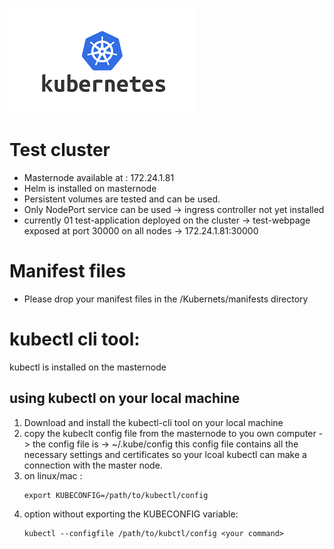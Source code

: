 ![kubernetes](../images/kubernetes.png)


# Test cluster
- Masternode available at : 172.24.1.81
- Helm is installed on masternode
- Persistent volumes are tested and can be used.
- Only NodePort service can be used -> ingress controller not yet installed
- currently 01 test-application deployed on the cluster
  -> test-webpage exposed at port 30000 on all nodes
  -> 172.24.1.81:30000


# Manifest files
- Please drop your manifest files in the  /Kubernets/manifests directory

# kubectl cli tool:
kubectl is installed on the masternode
## using kubectl on your local machine
1. Download and install the kubectl-cli tool on your local machine
2. copy the kubeclt config file from the masternode to you own computer
     -> the config file is ->  ~/.kube/config
        this config file contains all the necessary settings and certificates so your lcoal kubectl can make a connection with the master node.
4. on linux/mac :
   ```
   export KUBECONFIG=/path/to/kubectl/config
   ```
5. option without exporting the KUBECONFIG variable:
   ```
   kubectl --configfile /path/to/kubctl/config <your command>
   ```
